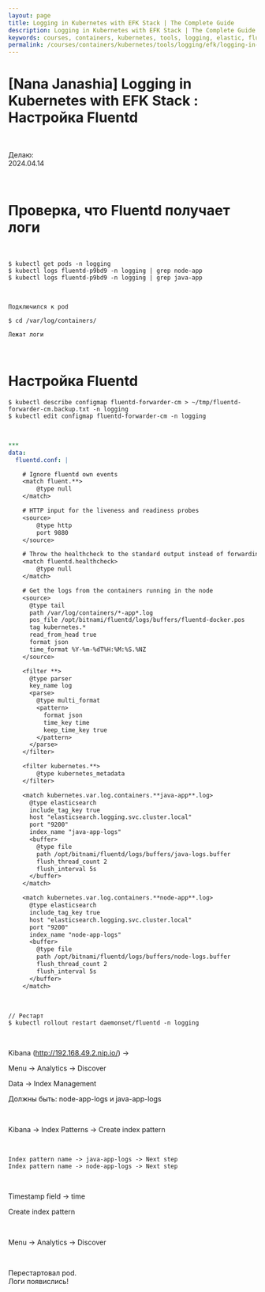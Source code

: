 ```yaml
---
layout: page
title: Logging in Kubernetes with EFK Stack | The Complete Guide
description: Logging in Kubernetes with EFK Stack | The Complete Guide
keywords: courses, containers, kubernetes, tools, logging, elastic, fluentd, kibana
permalink: /courses/containers/kubernetes/tools/logging/efk/logging-in-kubernetes-with-efk-stack/fluentd/
---
```


# [Nana Janashia] Logging in Kubernetes with EFK Stack : Настройка Fluentd

<br/>

Делаю:  
2024.04.14

<br/>

# Проверка, что Fluentd получает логи

<br/>

```
$ kubectl get pods -n logging
$ kubectl logs fluentd-p9bd9 -n logging | grep node-app
$ kubectl logs fluentd-p9bd9 -n logging | grep java-app
```

<br/>

```
Подключился к pod

$ cd /var/log/containers/

Лежат логи
```

<br/>

# Настройка Fluentd

```
$ kubectl describe configmap fluentd-forwarder-cm > ~/tmp/fluentd-forwarder-cm.backup.txt -n logging
$ kubectl edit configmap fluentd-forwarder-cm -n logging
```

<br/>

```yaml
***
data:
  fluentd.conf: |

    # Ignore fluentd own events
    <match fluent.**>
        @type null
    </match>

    # HTTP input for the liveness and readiness probes
    <source>
        @type http
        port 9880
    </source>

    # Throw the healthcheck to the standard output instead of forwarding it
    <match fluentd.healthcheck>
        @type null
    </match>

    # Get the logs from the containers running in the node
    <source>
      @type tail
      path /var/log/containers/*-app*.log
      pos_file /opt/bitnami/fluentd/logs/buffers/fluentd-docker.pos
      tag kubernetes.*
      read_from_head true
      format json
      time_format %Y-%m-%dT%H:%M:%S.%NZ
    </source>

    <filter **>
      @type parser
      key_name log
      <parse>
        @type multi_format
        <pattern>
          format json
          time_key time
          keep_time_key true
        </pattern>
      </parse>
    </filter>

    <filter kubernetes.**>
        @type kubernetes_metadata
    </filter>

    <match kubernetes.var.log.containers.**java-app**.log>
      @type elasticsearch
      include_tag_key true
      host "elasticsearch.logging.svc.cluster.local"
      port "9200"
      index_name "java-app-logs"
      <buffer>
        @type file
        path /opt/bitnami/fluentd/logs/buffers/java-logs.buffer
        flush_thread_count 2
        flush_interval 5s
      </buffer>
    </match>

    <match kubernetes.var.log.containers.**node-app**.log>
      @type elasticsearch
      include_tag_key true
      host "elasticsearch.logging.svc.cluster.local"
      port "9200"
      index_name "node-app-logs"
      <buffer>
        @type file
        path /opt/bitnami/fluentd/logs/buffers/node-logs.buffer
        flush_thread_count 2
        flush_interval 5s
      </buffer>
    </match>
```

<br/>

```
// Рестарт
$ kubectl rollout restart daemonset/fluentd -n logging
```

<br/>

Kibana (http://192.168.49.2.nip.io/) ->

Menu -> Analytics -> Discover

Data -> Index Management

Должны быть: node-app-logs и java-app-logs

<br/>

Kibana -> Index Patterns -> Create index pattern

<br/>

```
Index pattern name -> java-app-logs -> Next step
Index pattern name -> node-app-logs -> Next step
```

<br/>

Timestamp field -> time

Create index pattern

<br/>

Menu -> Analytics -> Discover

<br/>

Перестартовал pod.  
Логи появислись!
